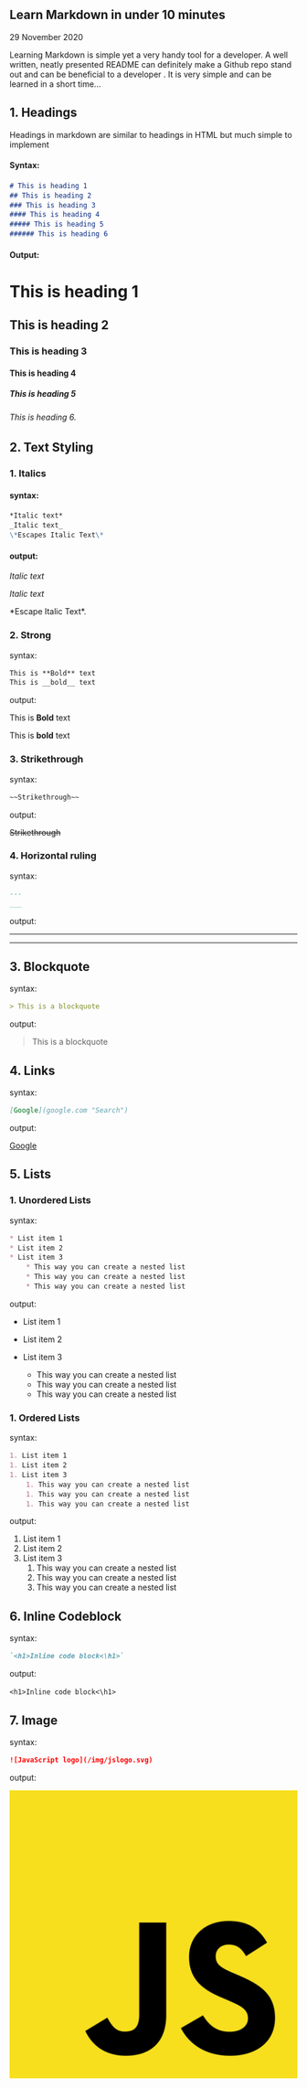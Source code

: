 ## Learn Markdown in under 10 minutes

29 November 2020

Learning Markdown is simple yet a very handy tool for a developer. A well written, neatly presented README can definitely make a Github repo stand out and can be beneficial to a developer . It is very simple and can be learned in a short time...

## 1. Headings
Headings in markdown are similar to headings in HTML but much simple to implement
#### Syntax:
```markdown
# This is heading 1 
## This is heading 2 
### This is heading 3 
#### This is heading 4 
##### This is heading 5 
###### This is heading 6

```
#### Output:
# This is heading 1 
## This is heading 2 
### This is heading 3 
#### This is heading 4 
##### This is heading 5 
###### This is heading 6. <br>




## 2. Text Styling
### 1. Italics

#### syntax: 
```markdown
*Italic text*
_Italic text_
\*Escapes Italic Text\*
```
#### output: 
*Italic text*

_Italic text_

\*Escape Italic Text\*.


### 2. Strong
syntax: 
```markdown
This is **Bold** text
This is __bold__ text

```
output:

This is **Bold** text

This is __bold__ text

### 3. Strikethrough

syntax: 
```markdown
~~Strikethrough~~
```
output:

~~Strikethrough~~

### 4. Horizontal ruling

syntax:
```markdown
---
___
```

output:

---

___


## 3. Blockquote

syntax:

```markdown
> This is a blockquote
```

output:

> This is a blockquote

## 4. Links

syntax:

```markdown
[Google](google.com "Search")
```

output:

[Google](google.com "Search")

## 5. Lists

### 1. Unordered Lists

syntax:

```markdown
* List item 1
* List item 2
* List item 3
    * This way you can create a nested list
    * This way you can create a nested list
    * This way you can create a nested list

```

output:

* List item 1

* List item 2

* List item 3
    * This way you can create a nested list
    * This way you can create a nested list
    * This way you can create a nested list


### 1. Ordered Lists

syntax:

```markdown
1. List item 1
1. List item 2
1. List item 3
    1. This way you can create a nested list
    1. This way you can create a nested list
    1. This way you can create a nested list

```

output:

1. List item 1
1. List item 2
1. List item 3
    1. This way you can create a nested list
    1. This way you can create a nested list
    1. This way you can create a nested list

## 6. Inline Codeblock

syntax:

```markdown
`<h1>Inline code block<\h1>`
```
output:


`<h1>Inline code block<\h1>`

## 7. Image

syntax:

```markdown
![JavaScript logo](/img/jslogo.svg)
```

output:

![JavaScript logo](/img/jslogo.svg)